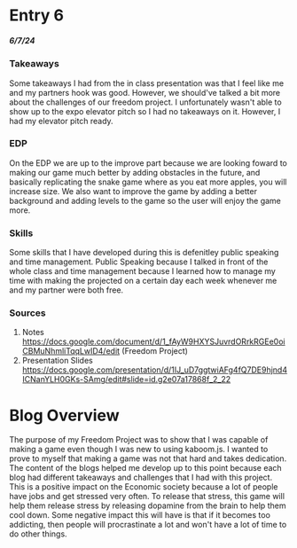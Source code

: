 # Entry 6
##### 6/7/24

### Takeaways
Some takeaways I had from the in class presentation was that I feel like me and my partners hook was good. However, we should've talked a bit more about the challenges of our freedom project.
I unfortunately wasn't able to show up to the expo elevator pitch so I had no takeaways on it. However, I had my elevator pitch ready.

### EDP
On the EDP we are up to the improve part because we are looking foward to making our game much better by adding obstacles in the future, and basically replicating the snake game where as you eat more apples, you will increase size. We also want to improve the game by adding a better background and adding levels to the game so the user will enjoy the game more.

### Skills
Some skills that I have developed during this is defenitley public speaking and time management. Public Speaking because I talked in front of the whole class and time management because I learned how to manage my time with making the projected on a certain day each week whenever me and my partner were both free.
### Sources
1. Notes
https://docs.google.com/document/d/1_fAyW9HXYSJuvrdORrkRGEe0oiCBMuNhmliTqqLwID4/edit (Freedom Project)
2. Presentation Slides
https://docs.google.com/presentation/d/1IJ_uD7ggtwiAFg4fQ7DE9hjnd4ICNanYLH0GKs-SAmg/edit#slide=id.g2e07a17868f_2_22

# Blog Overview
The purpose of my Freedom Project was to show that I was capable of making a game even though I was new to using kaboom.js. I wanted to prove to myself that making a game was not that hard and takes dedication. The content of the blogs helped me develop up to this point because each blog had different takeaways and challenges that I had with this project. This is a positive impact on the Economic society because a lot of people have jobs and get stressed very often. To release that stress, this game will help them release stress by releasing dopamine from the brain to help them cool down. Some negative impact this will have is that if it becomes too addicting, then people will procrastinate a lot and won't have a lot of time to do other things.
